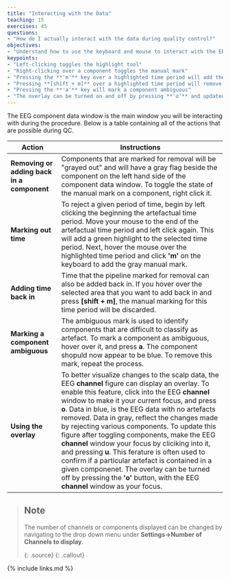 ```yaml
---
title: "Interacting with the Data"
teaching: 15
exercises: 45
questions:
- "How do I actually interact with the data during quality control?"
objectives:
- "Understand how to use the keyboard and mouse to interact with the EEG scroll plots to flag and unflag components and periods of time."
keypoints:
- "Left-clicking toggles the highlight tool"
- "Right-clicking over a component toggles the manual mark"
- "Pressing the **'m'** key over a highlighted time period will add the manual mark"
- "Pressing **[shift + m]** over a highlighted time period will remove the manual mark"
- "Pressing the **'a'** key will mark a component ambiguous"
- "The overlay can be turned on and off by pressing **'o'** and updated by pressing **'u'**"
---
```


The EEG component data window is the main window you will be interacting with during the procedure. Below is a table containing all of the actions that are possible during QC.

| Action | Instructions |
| ------- | -----------------|
| **Removing or adding back in a component** | Components that are marked for removal will be "grayed out" and will have a gray flag beside the component on the left hand side of the component data window. To toggle the state of the manual mark on a component, right click it. |
| **Marking out time** | To reject a given period of time, begin by left clicking the beginning the artefactual time period. Move your mouse to the end of the artefactual time period and left click again. This will add a green highlight to the selected time period. Next, hover the mouse over the highlighted time period and click **'m'** on the keyboard to add the gray manual mark. |
|  **Adding time back in** | Time that the pipeline marked for removal can also be added back in. If you hover over the selected area that you want to add back in and press **[shift + m]**, the manual marking for this time period will be discarded. |
| **Marking a component ambiguous** | The ambiguous mark is used to identify components that are difficult to classify as artefact. To mark a component as ambiguous, hover over it, and press **a**. The component shopuld now appear to be blue. To remove this mark, repeat the process. |
| **Using the overlay** | To better visualize changes to the scalp data, the EEG **channel** figure can display an overlay. To enable this feature, click into the EEG **channel** window to make it your current focus, and press **o**. Data in blue, is the EEG data with no artefacts removed. Data in gray, reflect the changes made by rejecting various components. To update this figure after toggling components, make the EEG **channel** window your focus by cliciking into it, and pressing **u**. This ferature is often used to confirm if a particular artefact is contained in a given componenet. The overlay can be turned off by pressing the **'o'** button, with the EEG **channel** window as your focus. |

> ## Note
> The number of channels or components displayed can be changed by navigating to the drop down menu under **Settings->Number of Channels to display**.
>
> {: .source}
{: .callout}

{% include links.md %}

